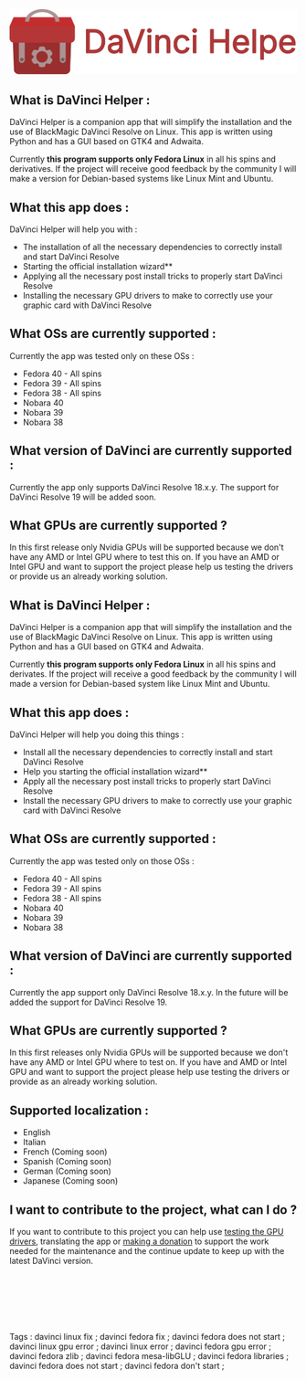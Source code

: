 <p align="center">
  <img src="/screenshot/thumbnail.svg" alt="Thumbnail" width="600"/>
</p>

## What is DaVinci Helper :
DaVinci Helper is a companion app that will simplify the installation and the use of BlackMagic DaVinci Resolve on Linux. This app is written using Python and has a GUI based on GTK4 and Adwaita. 

Currently **this program supports only Fedora Linux** in all his spins and derivatives. If the project will receive good feedback by the community I will make a version for Debian-based systems like Linux Mint and Ubuntu.

## What this app does :
DaVinci Helper will help you with :
- The installation of all the necessary dependencies to correctly install and start DaVinci Resolve
- Starting the official installation wizard**
- Applying all the necessary post install tricks to properly start DaVinci Resolve
- Installing the necessary GPU drivers to make to correctly use your graphic card with DaVinci Resolve


## What OSs are currently supported :
Currently the app was tested only on these OSs :
- Fedora 40 - All spins
- Fedora 39 - All spins
- Fedora 38 - All spins
- Nobara 40
- Nobara 39
- Nobara 38

## What version of DaVinci are currently supported :
Currently the app only supports DaVinci Resolve 18.x.y. The support for DaVinci Resolve 19 will be added soon.

## What GPUs are currently supported ?
In this first release only Nvidia GPUs will be supported because we don't have any AMD or Intel GPU where to test this on. If you have an AMD or Intel GPU and want to support the project please help us testing the drivers or provide us an already working solution.

## What is DaVinci Helper :
DaVinci Helper is a companion app that will simplify the installation and the use of BlackMagic DaVinci Resolve on Linux. This app is written using Python and has a GUI based on GTK4 and Adwaita. 

Currently **this program supports only Fedora Linux** in all his spins and derivates. If the project will receive a good feedback by the community I will made a version for Debian-based system like Linux Mint and Ubuntu.

## What this app does :
DaVinci Helper will help you doing this things :
- Install all the necessary dependencies to correctly install and start DaVinci Resolve
- Help you starting the official installation wizard**
- Apply all the necessary post install tricks to properly start DaVinci Resolve
- Install the necessary GPU drivers to make to correctly use your graphic card with DaVinci Resolve


## What OSs are currently supported :
Currently the app was tested only on those OSs :
- Fedora 40 - All spins
- Fedora 39 - All spins
- Fedora 38 - All spins
- Nobara 40
- Nobara 39
- Nobara 38

## What version of DaVinci are currently supported :
Currently the app support only DaVinci Resolve 18.x.y. In the future will be added the support for DaVinci Resolve 19.

## What GPUs are currently supported ?
In this first releases only Nvidia GPUs will be supported because we don't have any AMD or Intel GPU where to test on. If you have and AMD or Intel GPU and want to support the project please help use testing the drivers or provide as an already working solution.

 ## Supported localization :
 - English
 - Italian
 - French (Coming soon)
 - Spanish (Coming soon)
 - German (Coming soon)
 - Japanese (Coming soon)

## I want to contribute to the project, what can I do ?
If you want to contribute to this project you can help use [testing the GPU drivers](https://github.com/H3rz3n/davinci-helper/discussions), translating the app or [making a donation](https://www.paypal.com/donate/?hosted_button_id=CPCG2RFAV82T8) to support the work needed for the maintenance and the continue update to keep up with the latest DaVinci version.




























<br><br><br><br><br><br>Tags : davinci linux fix ; davinci fedora fix ; davinci fedora does not start ; davinci linux gpu error ; davinci linux error ; davinci fedora gpu error ; davinci fedora zlib ; davinci fedora mesa-libGLU ; davinci fedora libraries ; davinci fedora does not start ; davinci fedora don't start ;<br><br><br><br><br><br>



